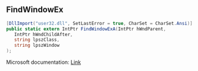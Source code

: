 ## FindWindowEx

```csharp
[DllImport("user32.dll", SetLastError = true, CharSet = CharSet.Ansi)]
public static extern IntPtr FindWindowExA(IntPtr hWndParent,
   IntPtr hWndChildAfter,
   string lpszClass,
   string lpszWindow
);
```

Microsoft documentation: [Link](https://docs.microsoft.com/en-us/windows/win32/api/winuser/nf-winuser-findwindowexa)

